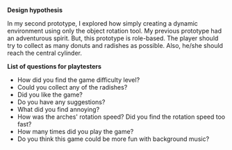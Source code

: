 **Design hypothesis**

In my second prototype, I explored how simply creating a dynamic environment using only the object rotation tool. My previous prototype had an adventurous spirit. But, this prototype is role-based. The player should try to collect as many donuts and radishes as possible. Also, he/she should reach the central cylinder.

**List of questions for playtesters**

- How did you find the game difficulty level?
- Could you collect any of the radishes?
- Did you like the game?
- Do you have any suggestions?
- What did you find annoying?
- How was the arches' rotation speed? Did you find the rotation speed too fast?
- How many times did you play the game?
- Do you think this game could be more fun with background music?
